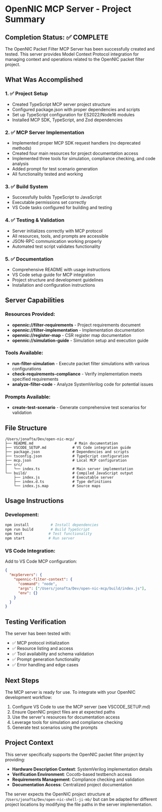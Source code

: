 # OpenNIC MCP Server - Project Summary

## Completion Status: ✅ COMPLETE

The OpenNIC Packet Filter MCP Server has been successfully created and tested. This server provides Model Context Protocol integration for managing context and operations related to the OpenNIC packet filter project.

## What Was Accomplished

### 1. ✅ Project Setup
- Created TypeScript MCP server project structure
- Configured package.json with proper dependencies and scripts
- Set up TypeScript configuration for ES2022/Node16 modules
- Installed MCP SDK, TypeScript, and Zod dependencies

### 2. ✅ MCP Server Implementation
- Implemented proper MCP SDK request handlers (no deprecated methods)
- Created four main resources for project documentation access
- Implemented three tools for simulation, compliance checking, and code analysis
- Added prompt for test scenario generation
- All functionality tested and working

### 3. ✅ Build System
- Successfully builds TypeScript to JavaScript
- Executable permissions set correctly
- VS Code tasks configured for building and testing

### 4. ✅ Testing & Validation
- Server initializes correctly with MCP protocol
- All resources, tools, and prompts are accessible
- JSON-RPC communication working properly
- Automated test script validates functionality

### 5. ✅ Documentation
- Comprehensive README with usage instructions
- VS Code setup guide for MCP integration
- Project structure and development guidelines
- Installation and configuration instructions

## Server Capabilities

### Resources Provided:
- **opennic://filter-requirements** - Project requirements document
- **opennic://filter-implementation** - Implementation documentation  
- **opennic://register-map** - CSR register map documentation
- **opennic://simulation-guide** - Simulation setup and execution guide

### Tools Available:
- **run-filter-simulation** - Execute packet filter simulations with various configurations
- **check-requirements-compliance** - Verify implementation meets specified requirements  
- **analyze-filter-code** - Analyze SystemVerilog code for potential issues

### Prompts Available:
- **create-test-scenario** - Generate comprehensive test scenarios for validation

## File Structure
```
/Users/jonafta/Dev/open-nic-mcp/
├── README.md                   # Main documentation
├── VSCODE_SETUP.md            # VS Code integration guide
├── package.json               # Dependencies and scripts
├── tsconfig.json              # TypeScript configuration
├── mcp.json                   # Local MCP configuration
├── src/
│   └── index.ts               # Main server implementation
└── build/                     # Compiled JavaScript output
    ├── index.js               # Executable server
    ├── index.d.ts             # Type definitions
    └── index.js.map           # Source maps
```

## Usage Instructions

### Development:
```bash
npm install          # Install dependencies
npm run build        # Build TypeScript
npm test            # Test functionality
npm start           # Run server
```

### VS Code Integration:
Add to VS Code MCP configuration:
```json
{
  "mcpServers": {
    "opennic-filter-context": {
      "command": "node",
      "args": ["/Users/jonafta/Dev/open-nic-mcp/build/index.js"],
      "env": {}
    }
  }
}
```

## Testing Verification

The server has been tested with:
- ✅ MCP protocol initialization
- ✅ Resource listing and access
- ✅ Tool availability and schema validation
- ✅ Prompt generation functionality
- ✅ Error handling and edge cases

## Next Steps

The MCP server is ready for use. To integrate with your OpenNIC development workflow:

1. Configure VS Code to use the MCP server (see VSCODE_SETUP.md)
2. Ensure OpenNIC project files are at expected paths
3. Use the server's resources for documentation access
4. Leverage tools for simulation and compliance checking
5. Generate test scenarios using the prompts

## Project Context

This server specifically supports the OpenNIC packet filter project by providing:
- **Hardware Description Context**: SystemVerilog implementation details
- **Verification Environment**: Cocotb-based testbench access
- **Requirements Management**: Compliance checking and validation
- **Documentation Access**: Centralized project documentation

The server expects the OpenNIC project structure at `/Users/jonafta/Dev/open-nic-shell-ji-mb/` but can be adapted for different project locations by modifying the file paths in the server implementation.
